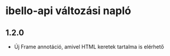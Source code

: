 # ibello-api változási napló

## 1.2.0

- Új Frame annotáció, amivel HTML keretek tartalma is elérhető
